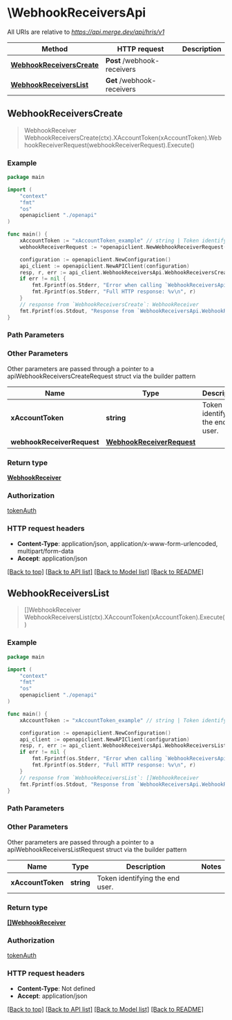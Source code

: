 # \WebhookReceiversApi

All URIs are relative to *https://api.merge.dev/api/hris/v1*

Method | HTTP request | Description
------------- | ------------- | -------------
[**WebhookReceiversCreate**](WebhookReceiversApi.md#WebhookReceiversCreate) | **Post** /webhook-receivers | 
[**WebhookReceiversList**](WebhookReceiversApi.md#WebhookReceiversList) | **Get** /webhook-receivers | 



## WebhookReceiversCreate

> WebhookReceiver WebhookReceiversCreate(ctx).XAccountToken(xAccountToken).WebhookReceiverRequest(webhookReceiverRequest).Execute()





### Example

```go
package main

import (
    "context"
    "fmt"
    "os"
    openapiclient "./openapi"
)

func main() {
    xAccountToken := "xAccountToken_example" // string | Token identifying the end user.
    webhookReceiverRequest := *openapiclient.NewWebhookReceiverRequest("Event_example", false) // WebhookReceiverRequest | 

    configuration := openapiclient.NewConfiguration()
    api_client := openapiclient.NewAPIClient(configuration)
    resp, r, err := api_client.WebhookReceiversApi.WebhookReceiversCreate(context.Background()).XAccountToken(xAccountToken).WebhookReceiverRequest(webhookReceiverRequest).Execute()
    if err != nil {
        fmt.Fprintf(os.Stderr, "Error when calling `WebhookReceiversApi.WebhookReceiversCreate``: %v\n", err)
        fmt.Fprintf(os.Stderr, "Full HTTP response: %v\n", r)
    }
    // response from `WebhookReceiversCreate`: WebhookReceiver
    fmt.Fprintf(os.Stdout, "Response from `WebhookReceiversApi.WebhookReceiversCreate`: %v\n", resp)
}
```

### Path Parameters



### Other Parameters

Other parameters are passed through a pointer to a apiWebhookReceiversCreateRequest struct via the builder pattern


Name | Type | Description  | Notes
------------- | ------------- | ------------- | -------------
 **xAccountToken** | **string** | Token identifying the end user. | 
 **webhookReceiverRequest** | [**WebhookReceiverRequest**](WebhookReceiverRequest.md) |  | 

### Return type

[**WebhookReceiver**](WebhookReceiver.md)

### Authorization

[tokenAuth](../README.md#tokenAuth)

### HTTP request headers

- **Content-Type**: application/json, application/x-www-form-urlencoded, multipart/form-data
- **Accept**: application/json

[[Back to top]](#) [[Back to API list]](../README.md#documentation-for-api-endpoints)
[[Back to Model list]](../README.md#documentation-for-models)
[[Back to README]](../README.md)


## WebhookReceiversList

> []WebhookReceiver WebhookReceiversList(ctx).XAccountToken(xAccountToken).Execute()





### Example

```go
package main

import (
    "context"
    "fmt"
    "os"
    openapiclient "./openapi"
)

func main() {
    xAccountToken := "xAccountToken_example" // string | Token identifying the end user.

    configuration := openapiclient.NewConfiguration()
    api_client := openapiclient.NewAPIClient(configuration)
    resp, r, err := api_client.WebhookReceiversApi.WebhookReceiversList(context.Background()).XAccountToken(xAccountToken).Execute()
    if err != nil {
        fmt.Fprintf(os.Stderr, "Error when calling `WebhookReceiversApi.WebhookReceiversList``: %v\n", err)
        fmt.Fprintf(os.Stderr, "Full HTTP response: %v\n", r)
    }
    // response from `WebhookReceiversList`: []WebhookReceiver
    fmt.Fprintf(os.Stdout, "Response from `WebhookReceiversApi.WebhookReceiversList`: %v\n", resp)
}
```

### Path Parameters



### Other Parameters

Other parameters are passed through a pointer to a apiWebhookReceiversListRequest struct via the builder pattern


Name | Type | Description  | Notes
------------- | ------------- | ------------- | -------------
 **xAccountToken** | **string** | Token identifying the end user. | 

### Return type

[**[]WebhookReceiver**](WebhookReceiver.md)

### Authorization

[tokenAuth](../README.md#tokenAuth)

### HTTP request headers

- **Content-Type**: Not defined
- **Accept**: application/json

[[Back to top]](#) [[Back to API list]](../README.md#documentation-for-api-endpoints)
[[Back to Model list]](../README.md#documentation-for-models)
[[Back to README]](../README.md)

